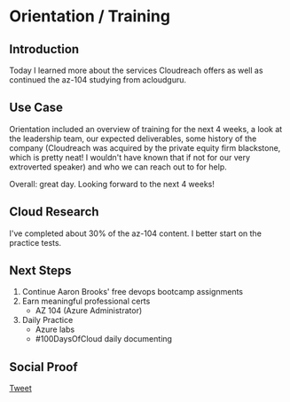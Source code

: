 
# Orientation / Training

## Introduction

Today I learned more about the services Cloudreach offers as well as continued the az-104 studying from acloudguru. 

## Use Case

Orientation included an overview of training for the next 4 weeks, a look at the leadership team, our expected deliverables, some history of the company (Cloudreach was acquired by the private equity firm blackstone, which is pretty neat! I wouldn't have known that if not for our very extroverted speaker) and who we can reach out to for help.

Overall: great day. Looking forward to the next 4 weeks!

## Cloud Research

I've completed about 30% of the az-104 content. I better start on the practice tests. 

## Next Steps

1) Continue Aaron Brooks' free devops bootcamp assignments
2) Earn meaningful professional certs
    - AZ 104 (Azure Administrator)
3) Daily Practice
    - Azure labs
    - #100DaysOfCloud daily documenting

## Social Proof

[Tweet](https://twitter.com/lrnallday/status/1361676388810579969)
